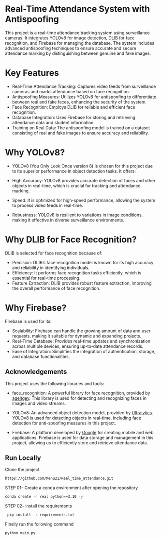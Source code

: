 
# Real-Time Attendance System with Antispoofing

This project is a real-time attendance tracking system using surveillance cameras. It integrates YOLOv8 for image detection, DLIB for face recognition, and Firebase for managing the database. The system includes advanced antispoofing techniques to ensure accurate and secure attendance marking by distinguishing between genuine and fake images.

# Key Features
- Real-Time Attendance Tracking: Captures video feeds from surveillance cameras and marks attendance based on face recognition.
- Antispoofing Measures: Utilizes YOLOv8 for antispoofing to differentiate between real and fake faces, enhancing the security of the system.
- Face Recognition: Employs DLIB for reliable and efficient face recognition.
- Database Integration: Uses Firebase for storing and retrieving attendance data and student information.
- Training on Real Data: The antispoofing model is trained on a dataset consisting of real and fake images to ensure accuracy and reliability.

# Why YOLOv8?
- YOLOv8 (You Only Look Once version 8) is chosen for this project due to its superior performance in object detection tasks. It offers:

- High Accuracy: YOLOv8 provides accurate detection of faces and other objects in real-time, which is crucial for tracking and attendance marking.
- Speed: It is optimized for high-speed performance, allowing the system to process video feeds in real-time.
- Robustness: YOLOv8 is resilient to variations in image conditions, making it effective in diverse surveillance environments.

# Why DLIB for Face Recognition?
DLIB is selected for face recognition because of:

- Precision: DLIB’s face recognition model is known for its high accuracy and reliability in identifying individuals.
- Efficiency: It performs face recognition tasks efficiently, which is essential for real-time processing.
- Feature Extraction: DLIB provides robust feature extraction, improving the overall performance of face recognition.

# Why Firebase?
Firebase is used for its:

- Scalability: Firebase can handle the growing amount of data and user requests, making it suitable for dynamic and expanding projects.
- Real-Time Database: Provides real-time updates and synchronization across multiple devices, ensuring up-to-date attendance records.
- Ease of Integration: Simplifies the integration of authentication, storage, and database functionalities.
## Acknowledgements

 
This project uses the following libraries and tools:

- face_recognition: A powerful library for face recognition, provided by [ageitgey](https://github.com/ageitgey/face_recognition). This library is used for detecting and recognizing faces in images and video streams.

- YOLOv8: An advanced object detection model, provided by [Ultralytics](https://github.com/ultralytics/ultralytics). YOLOv8 is used for detecting objects in real-time, including face detection for anti-spoofing measures in this project.

- Firebase: A platform developed by [Google](https://firebase.google.com/) for creating mobile and web applications. Firebase is used for data storage and management in this project, allowing us to efficiently store and retrieve attendance data.



## Run Locally

Clone the project

```bash
https://github.com/Menu21/Real_time_attendance.git
```

STEP 01- Create a conda environment after opening the repository

```bash
conda create -n real python==3.10 -y
```

STEP 02- install the requirements

```bash
 pip install -r requirements.txt
```

Finally run the following command

```bash
python main.py
```

